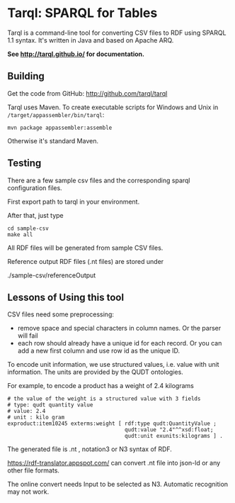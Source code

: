 # Tarql: SPARQL for Tables

Tarql is a command-line tool for converting CSV files to RDF using SPARQL 1.1 syntax. It's written in Java and based on Apache ARQ.

**See http://tarql.github.io/ for documentation.**

## Building

Get the code from GitHub: http://github.com/tarql/tarql

Tarql uses Maven. To create executable scripts for Windows and Unix in `/target/appassembler/bin/tarql`:

    mvn package appassembler:assemble

Otherwise it's standard Maven.

## Testing

There are a few sample csv files and the corresponding sparql configuration files.

First export path to tarql in your environment.

After that, just type 
```
cd sample-csv
make all
```

All RDF files will be generated from sample CSV files.

Reference output RDF files (.nt files) are stored under

./sample-csv/referenceOutput


## Lessons of Using this tool

CSV files need some preprocessing:
* remove space and special characters in column names. Or the parser will fail
* each row should already have a unique id for each record. Or you can add a new first column and use row id as the unique ID.


To encode unit information, we use structured values, i.e. value with unit information.
The units are provided by the QUDT ontologies. 

For example, to encode a product has a weight of 2.4 kilograms

```
# the value of the weight is a structured value with 3 fields
# type: qudt quantity value
# value: 2.4
# unit : kilo gram
exproduct:item10245 exterms:weight [ rdf:type qudt:QuantityValue ; 
                                     qudt:value "2.4"^^xsd:float;
                                     qudt:unit exunits:kilograms ] .
```



The generated file is .nt , notation3 or N3 syntax of RDF. 

https://rdf-translator.appspot.com/ can convert .nt file into json-ld or any other file formats.

The online convert needs Input to be selected as N3. Automatic recognition may not work.

 
